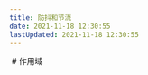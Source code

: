 ```yaml
---
title: 防抖和节流
date: 2021-11-18 12:30:55
lastUpdated: 2021-11-18 12:30:55
---
```


<img src="">
# 作用域
